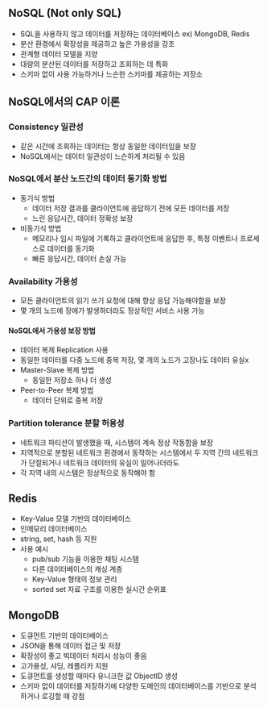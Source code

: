 ## NoSQL (Not only SQL)
* SQL을 사용하지 않고 데이터를 저장하는 데이터베이스 ex) MongoDB, Redis
* 분산 환경에서 확장성을 제공하고 높은 가용성을 강조
* 관계형 데이터 모델을 지양
* 대량의 분산된 데이터를 저장하고 조회하는 데 특화
* 스키마 없이 사용 가능하거나 느슨한 스키마를 제공하는 저장소

## NoSQL에서의 CAP 이론
### Consistency 일관성
* 같은 시간에 조회하는 데이터는 항상 동일한 데이터임을 보장
* NoSQL에서는 데이터 일관성이 느슨하게 처리될 수 있음

### NoSQL에서 분산 노드간의 데이터 동기화 방법
* 동기식 방법
  * 데이터 저장 결과를 클라이언트에 응답하기 전에 모든 데이터를 저장
  * 느린 응답시간, 데이터 정확성 보장
* 비동기식 방법
  * 메모리나 임시 파일에 기록하고 클라이언트에 응답한 후, 특정 이벤트나 프로세스로 데이터를 동기화
  * 빠른 응답시간, 데이터 손실 가능

### Availability 가용성
* 모든 클라이언트의 읽기 쓰기 요청에 대해 항상 응답 가능해야함을 보장
* 몇 개의 노드에 장애가 발생하더라도 정상적인 서비스 사용 가능

#### NoSQL에서 가용성 보장 방법
* 데이터 복제 Replication 사용
* 동일한 데이터를 다중 노드에 중복 저장, 몇 개의 노드가 고장나도 데이터 유실x
* Master-Slave 복제 방법
  * 동일한 저장소 하나 더 생성
* Peer-to-Peer 복제 방법
  * 데이터 단위로 중복 저장

### Partition tolerance 분할 허용성
* 네트워크 파티션이 발생했을 때, 시스템이 계속 정상 작동함을 보장
* 지역적으로 분할된 네트워크 환경에서 동작하는 시스템에서 두 지역 간의 네트워크가 단절되거나 네트워크 데이터의 유실이 일어나더라도 
* 각 지역 내의 시스템은 정상적으로 동작해야 함

## Redis
* Key-Value 모델 기반의 데이터베이스
* 인메모리 데이터베이스
* string, set, hash 등 지원
* 사용 예시
  * pub/sub 기능을 이용한 채팅 시스템
  * 다른 데이터베이스의 캐싱 계층
  * Key-Value 형태의 정보 관리
  * sorted set 자료 구조를 이용한 실시간 순위표

## MongoDB
* 도큐먼트 기반의 데이터베이스
* JSON을 통해 데이터 접근 및 저장
* 확장성이 좋고 빅데이터 처리시 성능이 좋음
* 고가용성, 샤딩, 레플리카 지원
* 도큐먼트를 생성할 때마다 유니크한 값 ObjectID 생성
* 스키마 없이 데이터를 저장하기에 다양한 도메인의 데이터베이스를 기반으로 분석하거나 로깅할 때 강점